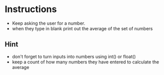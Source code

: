 # Instructions  

  - Keep asking the user for a number.
  - when they type in blank print out the average of the set of numbers

## Hint
- don't forget to turn inputs into numbers using int() or float()
- keep a count of how many numbers they have entered to calculate the average
  
  